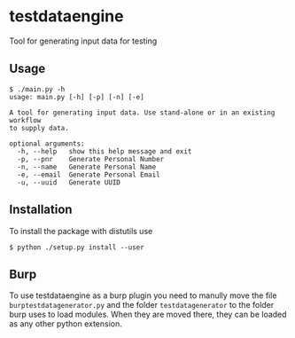 # testdataengine
Tool for generating input data for testing


## Usage
```
$ ./main.py -h
usage: main.py [-h] [-p] [-n] [-e]

A tool for generating input data. Use stand-alone or in an existing workflow
to supply data.

optional arguments:
  -h, --help   show this help message and exit
  -p, --pnr    Generate Personal Number
  -n, --name   Generate Personal Name
  -e, --email  Generate Personal Email
  -u, --uuid   Generate UUID
```

## Installation
To install the package with distutils use 
```
$ python ./setup.py install --user
```

## Burp
To use testdataengine as a burp plugin you need to manully move the file `burptestdatagenerator.py` and the folder `testdatagenerator` to the folder burp uses to load modules. When they are moved there, they can be loaded as any other python extension.
